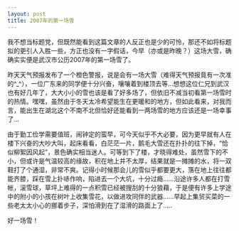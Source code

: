```yaml
---
layout: post 
title: 2007年的第一场雪
---
```


我不想当标题党，但既然能看到这篇文章的人反正也是少的可怜，那还不如将标题拟的更引人入胜一些，方正也没有一字假话，今早（亦或是昨晚？）这场大雪，确确实实便是武汉市公历2007年的第一场雪了。

昨天天气预报发布了一个橙色警报，说是会有一场大雪（难得天气预报竟有一次准的^_^），一位广东来的同学便十分兴奋，嚷嚷着到楼顶去等…想想这位仁兄到武汉也有好几年了，大大小小的雪也该是看了好多场了，但依旧不减当初看第一场雪时的热情。嘿嘿，虽然由于冬天太冷希望能生在更暖和的地方，但如此看来，对我而言，能出生在湖北这个不南不北但恰好还能看到一两场雪的地方应该还是一场幸事了…

由于勤工俭学需要值班，闹钟定的蛮早，可今天似乎不大必要，因为更早就有人在楼下兴奋的大吵大叫，起床看看，白茫茫一片，鹅毛大雪还在扑扑的往下掉，“恰似柳絮因风起”，景色确实相当迷人。可等到下了楼，才晓得难处，虽然雪下的不小，但或许是气温较高的缘故，积在地上并不太厚，结果就是一摊摊的水，将一双鞋打了个通湿，非常不爽。记得小时候那会儿的雪似乎都要更大，落在地上往往都能齐膝，踩在雪上扑哧作响，陷进去一个大坑，十分过瘾……沿途许多人都在打雪帐，滚雪球，草坪上难得的一点积雪已经被搜刮的十分狼藉，于是便有许多上学途中的附小的小孩在树叶上收集雪花，以做进攻同伴的武器……早起上集贸买菜的一些老太太小心的挪着步子，深怕滑到在了湿滑的路面上了…..

好一场雪！
